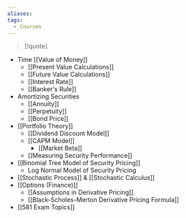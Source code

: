 ```yaml
---
aliases: 
tags:
  - Courses
---
```

> [!quote]

- Time [[Value of Money]]
	- [[Present Value Calculations]]
	- [[Future Value Calculations]]
	- [[Interest Rate]]
	- [[Banker's Rule]]
- Amortizing Securities
	- [[Annuity]]
	- [[Perpetuity]]
	- [[Bond Price]]
- [[Portfolio Theory]]
	- [[Dividend Discount Model]]
	- [[CAPM Model]]
		- [[Market Beta]]
	- [[Measuring Security Performance]]
- [[Binomial Tree Model of Security Pricing]]
	- Log Normal Model of Security Pricing
- [[Stochastic Process]] & [[Stochastic Calculus]]
- [[Options (Finance)]]
	- [[Assumptions in Derivative Pricing]]
	- [[Black-Scholes-Merton Derivative Pricing Formula]]
- [[581 Exam Topics]]
